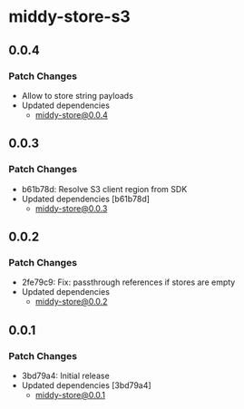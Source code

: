 # middy-store-s3

## 0.0.4

### Patch Changes

- Allow to store string payloads
- Updated dependencies
  - middy-store@0.0.4

## 0.0.3

### Patch Changes

- b61b78d: Resolve S3 client region from SDK
- Updated dependencies [b61b78d]
  - middy-store@0.0.3

## 0.0.2

### Patch Changes

- 2fe79c9: Fix: passthrough references if stores are empty
- Updated dependencies
  - middy-store@0.0.2

## 0.0.1

### Patch Changes

- 3bd79a4: Initial release
- Updated dependencies [3bd79a4]
  - middy-store@0.0.1

